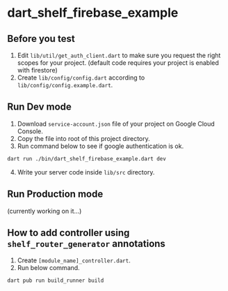 # dart_shelf_firebase_example

## Before you test
1. Edit `lib/util/get_auth_client.dart` to make sure you request the right scopes for your project. (default code requires your project is enabled with firestore)
2. Create `lib/config/config.dart` according to `lib/config/config.example.dart`.

## Run Dev mode
1. Download `service-account.json` file of your project on Google Cloud Console.
2. Copy the file into root of this project directory.
3. Run command below to see if google authentication is ok.
```bash
dart run ./bin/dart_shelf_firebase_example.dart dev
```
4. Write your server code inside `lib/src` directory.

## Run Production mode
(currently working on it...)

## How to add controller using `shelf_router_generator` annotations
1. Create `[module_name]_controller.dart`.
2. Run below command.
```bash
dart pub run build_runner build
```